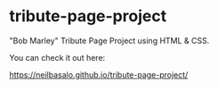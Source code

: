 # tribute-page-project

"Bob Marley" Tribute Page Project using HTML & CSS.

You can check it out here:

https://neilbasalo.github.io/tribute-page-project/
